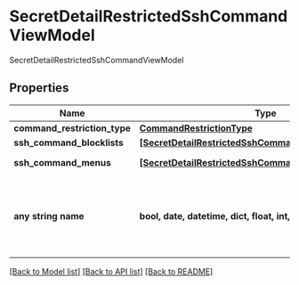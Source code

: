# SecretDetailRestrictedSshCommandViewModel

SecretDetailRestrictedSshCommandViewModel

## Properties
Name | Type | Description | Notes
------------ | ------------- | ------------- | -------------
**command_restriction_type** | [**CommandRestrictionType**](CommandRestrictionType.md) |  | [optional] 
**ssh_command_blocklists** | [**[SecretDetailRestrictedSshCommandBlocklistViewModel]**](SecretDetailRestrictedSshCommandBlocklistViewModel.md) | Blocklists | [optional] 
**ssh_command_menus** | [**[SecretDetailRestrictedSshCommandMenuViewModel]**](SecretDetailRestrictedSshCommandMenuViewModel.md) | Allowed menus | [optional] 
**any string name** | **bool, date, datetime, dict, float, int, list, str, none_type** | any string name can be used but the value must be the correct type | [optional]

[[Back to Model list]](../README.md#documentation-for-models) [[Back to API list]](../README.md#documentation-for-api-endpoints) [[Back to README]](../README.md)


